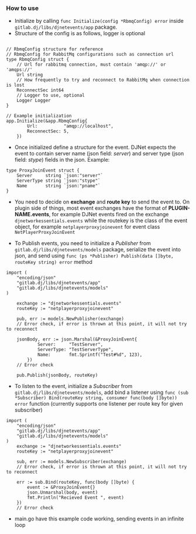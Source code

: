 ### How to use
* Initialize by calling `func Initialize(config *RbmqConfig) error` inside `gitlab.dj/libs/djnetevents/app` package. 
* Structure of the config is as follows, logger is optional

```golang

// RbmqConfig structure for reference
// RbmqConfig for RabbitMq configurations such as connection url
type RbmqConfig struct {
	// Url for rabbitmq connection, must contain 'amqp://' or 'amqps://'
	Url string
	// How frequently to try and reconnect to RabbitMq when connection is lost
	ReconnectSec int64
	// Logger to use, optional
	Logger Logger
}

// Example initialization
app.Initialize(&app.RbmqConfig{
		Url:          "amqp://localhost",
		ReconnectSec: 5,
	})
```

* Once initialized define a structure for the event. DJNet expects the event to contain server name (json field: *server*) and server type (json field: *stype*) fields in the json. Example:

```golang
type ProxyJoinEvent struct {
	Server     string `json:"server"`
	ServerType string `json:"stype"`
	Name       string `json:"pname"`
}
```

* You need to decide on **exchange** and **route key** to send the event to. On plugin side of things, most event exchanges have the format of **PLUGIN-NAME.events**, for example DJNet events fired on the exchange `djnetworkessentials.events` while the routekey is the class of the event object, for example `netplayerproxyjoinevent` for event class `NetPlayerProxyJoinEvent`

* To Publish events, you need to initialize a *Publisher* from `gitlab.dj/libs/djnetevents/models` package, serialize the event into json, and send using `func (ps *Publisher) Publish(data []byte, routeKey string) error` method

```golang
import (
	"encoding/json"
	"gitlab.dj/libs/djnetevents/app"
	"gitlab.dj/libs/djnetevents/models"
)
	
	exchange := "djnetworkessentials.events"
	routeKey := "netplayerproxyjoinevent"

	pub, err := models.NewPublisher(exchange)
	// Error check, if error is thrown at this point, it will not try to reconnect
	
	jsonBody, err := json.Marshal(&ProxyJoinEvent{
			Server:     "TestServer",
			ServerType: "TestServerType",
			Name:       fmt.Sprintf("Test#%d", 123),
		})
	// Error check

	pub.Publish(jsonBody, routeKey)
```

* To listen to the event, initialize a *Subscriber* from  `gitlab.dj/libs/djnetevents/models`, add bind a listener using `func (sub *Subscriber) Bind(routeKey string, consumer func(body []byte)) error` function (currently supports one listener per route key for given subscriber)

```golang
import (
	"encoding/json"
	"gitlab.dj/libs/djnetevents/app"
	"gitlab.dj/libs/djnetevents/models"
)
	exchange := "djnetworkessentials.events"
	routeKey := "netplayerproxyjoinevent"

	sub, err := models.NewSubscriber(exchange)
	// Error check, if error is thrown at this point, it will not try to reconnect
	
	err := sub.Bind(routeKey, func(body []byte) {
		event := &ProxyJoinEvent{}
		json.Unmarshal(body, event)
		fmt.Println("Recieved Event ", event)
	})
	// Error check
```

* main.go have this example code working, sending events in an infinite loop
